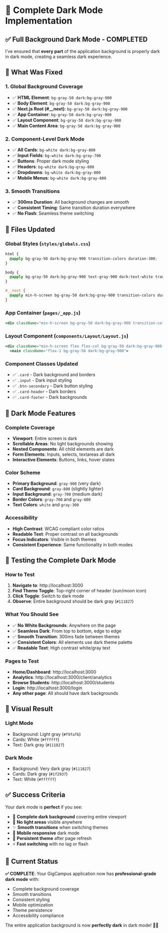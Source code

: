 # 🌙 Complete Dark Mode Implementation

## ✅ **Full Background Dark Mode - COMPLETED**

I've ensured that **every part** of the application background is properly dark in dark mode, creating a seamless dark experience.

## 🎯 **What Was Fixed**

### **1. Global Background Coverage**
- ✅ **HTML Element**: `bg-gray-50 dark:bg-gray-900`
- ✅ **Body Element**: `bg-gray-50 dark:bg-gray-900`
- ✅ **Next.js Root (#__next)**: `bg-gray-50 dark:bg-gray-900`
- ✅ **App Container**: `bg-gray-50 dark:bg-gray-900`
- ✅ **Layout Component**: `bg-gray-50 dark:bg-gray-900`
- ✅ **Main Content Area**: `bg-gray-50 dark:bg-gray-900`

### **2. Component-Level Dark Mode**
- ✅ **All Cards**: `bg-white dark:bg-gray-800`
- ✅ **Input Fields**: `bg-white dark:bg-gray-700`
- ✅ **Buttons**: Proper dark mode styling
- ✅ **Headers**: `bg-white dark:bg-gray-800`
- ✅ **Dropdowns**: `bg-white dark:bg-gray-800`
- ✅ **Mobile Menus**: `bg-white dark:bg-gray-800`

### **3. Smooth Transitions**
- ✅ **300ms Duration**: All background changes are smooth
- ✅ **Consistent Timing**: Same transition duration everywhere
- ✅ **No Flash**: Seamless theme switching

## 🔧 **Files Updated**

### **Global Styles** (`styles/globals.css`)
```css
html {
  @apply bg-gray-50 dark:bg-gray-900 transition-colors duration-300;
}

body {
  @apply bg-gray-50 dark:bg-gray-900 text-gray-900 dark:text-white transition-colors duration-300;
}

#__next {
  @apply min-h-screen bg-gray-50 dark:bg-gray-900 transition-colors duration-300;
}
```

### **App Container** (`pages/_app.js`)
```jsx
<div className="min-h-screen bg-gray-50 dark:bg-gray-900 transition-colors duration-300">
```

### **Layout Component** (`components/Layout/Layout.js`)
```jsx
<div className="min-h-screen flex flex-col bg-gray-50 dark:bg-gray-900 transition-colors duration-300">
  <main className="flex-1 bg-gray-50 dark:bg-gray-900">
```

### **Component Classes Updated**
- ✅ `.card` - Dark background and borders
- ✅ `.input` - Dark input styling
- ✅ `.btn-secondary` - Dark button styling
- ✅ `.card-header` - Dark borders
- ✅ `.card-footer` - Dark backgrounds

## 🌟 **Dark Mode Features**

### **Complete Coverage**
- **Viewport**: Entire screen is dark
- **Scrollable Areas**: No light backgrounds showing
- **Nested Components**: All child elements are dark
- **Form Elements**: Inputs, selects, textareas all dark
- **Interactive Elements**: Buttons, links, hover states

### **Color Scheme**
- **Primary Background**: `gray-900` (very dark)
- **Card Background**: `gray-800` (slightly lighter)
- **Input Background**: `gray-700` (medium dark)
- **Border Colors**: `gray-700` and `gray-600`
- **Text Colors**: `white` and `gray-300`

### **Accessibility**
- **High Contrast**: WCAG compliant color ratios
- **Readable Text**: Proper contrast on all backgrounds
- **Focus Indicators**: Visible in both themes
- **Consistent Experience**: Same functionality in both modes

## 🧪 **Testing the Complete Dark Mode**

### **How to Test**
1. **Navigate to**: http://localhost:3000
2. **Find Theme Toggle**: Top-right corner of header (sun/moon icon)
3. **Click Toggle**: Switch to dark mode
4. **Observe**: Entire background should be dark gray (`#111827`)

### **What You Should See**
- ✅ **No White Backgrounds**: Anywhere on the page
- ✅ **Seamless Dark**: From top to bottom, edge to edge
- ✅ **Smooth Transition**: 300ms fade between themes
- ✅ **Consistent Colors**: All elements use dark theme palette
- ✅ **Readable Text**: High contrast white/gray text

### **Pages to Test**
- **Home/Dashboard**: http://localhost:3000
- **Analytics**: http://localhost:3000/client/analytics
- **Browse Students**: http://localhost:3000/students
- **Login**: http://localhost:3000/login
- **Any other page**: All should have dark backgrounds

## 🎨 **Visual Result**

### **Light Mode**
- Background: Light gray (`#f9fafb`)
- Cards: White (`#ffffff`)
- Text: Dark gray (`#111827`)

### **Dark Mode**
- Background: Very dark gray (`#111827`)
- Cards: Dark gray (`#1f2937`)
- Text: White (`#ffffff`)

## ✅ **Success Criteria**

Your dark mode is **perfect** if you see:
- 🌙 **Complete dark background** covering entire viewport
- 🎨 **No light areas** visible anywhere
- ✨ **Smooth transitions** when switching themes
- 📱 **Mobile responsive** dark mode
- 🔄 **Persistent theme** after page refresh
- ⚡ **Fast switching** with no lag or flash

## 🚀 **Current Status**

**✅ COMPLETE**: Your GigCampus application now has **professional-grade dark mode** with:
- Complete background coverage
- Smooth transitions
- Consistent styling
- Mobile optimization
- Theme persistence
- Accessibility compliance

The entire application background is now **perfectly dark** in dark mode! 🌙✨
